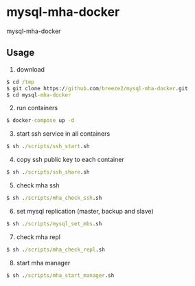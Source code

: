 # mysql-mha-docker
mysql-mha-docker

## Usage

1. download
```cmd
$ cd /tmp
$ git clone https://github.com/breeze2/mysql-mha-docker.git
$ cd mysql-mha-docker

```

2. run containers
```cmd
$ docker-compose up -d

```

3. start ssh service in all containers
```cmd
$ sh ./scripts/ssh_start.sh 

```

4. copy ssh public key to each container
```cmd
$ sh ./scripts/ssh_share.sh 

```

5. check mha ssh
```cmd
$ sh ./scripts/mha_check_ssh.sh

```

6. set mysql replication (master, backup and slave)
```cmd
$ sh ./scripts/mysql_set_mbs.sh
```

7. check mha repl
```cmd
$ sh ./scripts/mha_check_repl.sh

```

8. start mha manager
```cmd
$ sh ./scripts/mha_start_manager.sh

```
